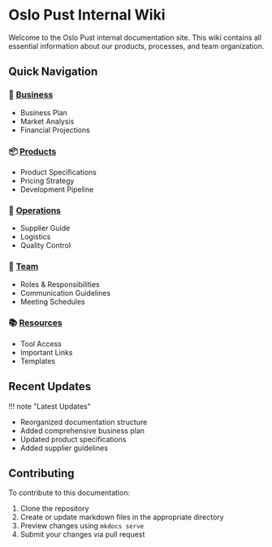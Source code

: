 # Oslo Pust Internal Wiki

Welcome to the Oslo Pust internal documentation site. This wiki contains all essential information about our products, processes, and team organization.

## Quick Navigation

### 💼 [Business](business/index.md)
- Business Plan
- Market Analysis
- Financial Projections

### 📦 [Products](products/index.md)
- Product Specifications
- Pricing Strategy
- Development Pipeline

### 🔧 [Operations](operations/index.md)
- Supplier Guide
- Logistics
- Quality Control

### 👥 [Team](team/index.md)
- Roles & Responsibilities
- Communication Guidelines
- Meeting Schedules

### 📚 [Resources](resources/index.md)
- Tool Access
- Important Links
- Templates

## Recent Updates

!!! note "Latest Updates"
   - Reorganized documentation structure
   - Added comprehensive business plan
   - Updated product specifications
   - Added supplier guidelines

## Contributing

To contribute to this documentation:

1. Clone the repository
2. Create or update markdown files in the appropriate directory
3. Preview changes using `mkdocs serve`
4. Submit your changes via pull request

